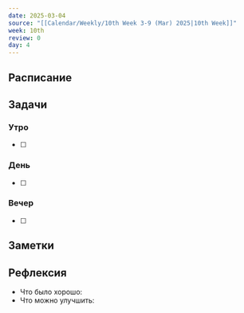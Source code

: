```yaml
---
date: 2025-03-04
source: "[[Calendar/Weekly/10th Week 3-9 (Mar) 2025|10th Week]]"
week: 10th
review: 0
day: 4
---
```



## Расписание

## Задачи

### Утро

- [ ]

### День

- [ ]

### Вечер

- [ ]

## Заметки

## Рефлексия

- Что было хорошо:
- Что можно улучшить: